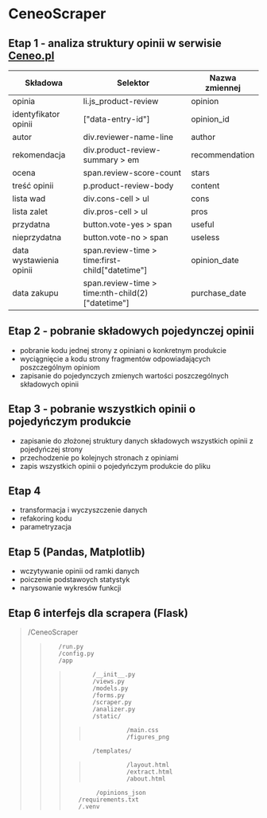 # CeneoScraper
## Etap 1 - analiza struktury opinii w serwisie [Ceneo.pl](https://www.ceneo.pl)

|Składowa                |Selektor                                        |Nazwa zmiennej|
|------------------------|------------------------------------------------|--------------|
|opinia                  |li.js_product-review                            |opinion       |
|identyfikator opinii    |["data-entry-id"]                               |opinion_id    |
|autor                   |div.reviewer-name-line                          |author        |
|rekomendacja            |div.product-review-summary > em                 |recommendation|
|ocena                   |span.review-score-count                         |stars         |
|treść opinii            |p.product-review-body                           |content       |
|lista wad               |div.cons-cell > ul                              |cons          |
|lista zalet             |div.pros-cell > ul                              |pros          |
|przydatna               |button.vote-yes > span                          |useful        |
|nieprzydatna            |button.vote-no > span                           |useless       |
|data wystawienia opinii |span.review-time > time:first-child["datetime"] |opinion_date  |
|data zakupu             |span.review-time > time:nth-child(2)["datetime"]|purchase_date |
## Etap 2 - pobranie składowych pojedynczej opinii
- pobranie kodu jednej strony z opiniani o konkretnym produkcie
- wyciągnięcie a kodu strony fragmentów odpowiadających poszczególnym opiniom
- zapisanie do pojedynczych zmienych wartości poszczególnych składowych opinii
## Etap 3 - pobranie wszystkich opinii o pojedyńczym produkcie
- zapisanie do złożonej struktury danych składowych wszystkich opinii z pojedyńczej strony
- przechodzenie po kolejnych stronach z opiniami
- zapis wszystkich opinii o pojedyńczym produkcie do pliku
## Etap 4
- transformacja i wyczyszczenie danych
- refakoring kodu
- parametryzacja 
## Etap 5 (Pandas, Matplotlib)
- wczytywanie opinii od ramki danych
- poiczenie podstawoych statystyk
- narysowanie wykresów funkcji
## Etap 6 interfejs dla scrapera (Flask)
>    /CeneoScraper  
>>        /run.py  
>>        /config.py  
>>        /app  
>>>            /__init__.py
>>>            /views.py  
>>>            /models.py
>>>            /forms.py
>>>            /scraper.py
>>>            /analizer.py  
>>>            /static/  
>>>>                /main.css
>>>>                /figures_png
>>>            /templates/  
>>>>                /layout.html  
>>>>                /extract.html
>>>>                /about.html
>>>             /opinions_json
>>>        /requirements.txt  
>>>        /.venv